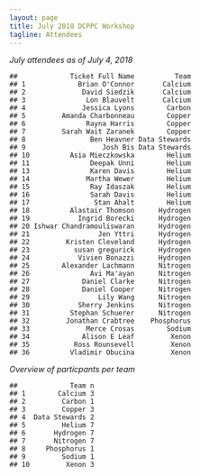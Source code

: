 ```yaml
---
layout: page
title: July 2018 DCPPC Workshop 
tagline: Attendees
---
```


_July attendees as of July 4, 2018_

    ##             Ticket Full Name          Team
    ## 1             Brian O'Connor       Calcium
    ## 2              David Siedzik       Calcium
    ## 3               Lon Blauvelt       Calcium
    ## 4              Jessica Lyons        Carbon
    ## 5         Amanda Charbonneau        Copper
    ## 6               Rayna Harris        Copper
    ## 7         Sarah Wait Zaranek        Copper
    ## 8                Ben Heavner Data Stewards
    ## 9                   Josh Bis Data Stewards
    ## 10          Asia Mieczkowska        Helium
    ## 11               Deepak Unni        Helium
    ## 13               Karen Davis        Helium
    ## 14              Martha Wewer        Helium
    ## 15               Ray Idaszak        Helium
    ## 16               Sarah Davis        Helium
    ## 17                Stan Ahalt        Helium
    ## 18          Alastair Thomson      Hydrogen
    ## 19            Ingrid Borecki      Hydrogen
    ## 20 Ishwar Chandramouliswaran      Hydrogen
    ## 21                 Jen Yttri      Hydrogen
    ## 22         Kristen Cleveland      Hydrogen
    ## 23           susan gregurick      Hydrogen
    ## 24            Vivien Bonazzi      Hydrogen
    ## 25        Alexander Lachmann      Nitrogen
    ## 26               Avi Ma'ayan      Nitrogen
    ## 27             Daniel Clarke      Nitrogen
    ## 28             Daniel Cooper      Nitrogen
    ## 29                 Lily Wang      Nitrogen
    ## 30            Sherry Jenkins      Nitrogen
    ## 31          Stephan Schuerer      Nitrogen
    ## 32         Jonathan Crabtree    Phosphorus
    ## 33              Merce Crosas        Sodium
    ## 34             Alison E Leaf         Xenon
    ## 35           Ross Rounsevell         Xenon
    ## 36          Vladimir Obucina         Xenon
 
    
_Overview of particpants per team_
    
    ##             Team n
    ## 1        Calcium 3
    ## 2         Carbon 1
    ## 3         Copper 3
    ## 4  Data Stewards 2
    ## 5         Helium 7
    ## 6       Hydrogen 7
    ## 7       Nitrogen 7
    ## 8     Phosphorus 1
    ## 9         Sodium 1
    ## 10         Xenon 3
